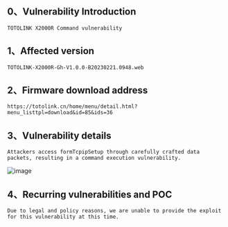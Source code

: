 ## 0、Vulnerability Introduction

```
TOTOLINK X2000R Command vulnerability
```

## 1、Affected version

```
TOTOLINK-X2000R-Gh-V1.0.0-B20230221.0948.web
```

## 2、Firmware download address

```
https://totolink.cn/home/menu/detail.html?menu_listtpl=download&id=85&ids=36
```

## 3、Vulnerability details

```
Attackers access formTcpipSetup through carefully crafted data packets, resulting in a command execution vulnerability.
```

![image](https://github.com/XYIYM/Digging/blob/main/TOTOLINK/X2000R/23/upload/image-20231021203448978.png)

## 4、Recurring vulnerabilities and POC

```
Due to legal and policy reasons, we are unable to provide the exploit for this vulnerability at this time.
```
